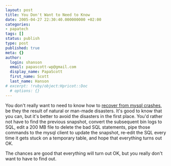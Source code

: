 ```yaml
---
layout: post
title: You Don't Want to Need to Know
date: 2005-04-27 22:30:40.000000000 +02:00
categories:
- papatech
tags: []
status: publish
type: post
published: true
meta: {}
author:
  login: shanson
  email: papascott-wp@gmail.com
  display_name: PapaScott
  first_name: Scott
  last_name: Hanson
# excerpt: !ruby/object:Hpricot::Doc
  # options: {}
---
```

<p>You don't really want to need to know how to <a href="http://dev.mysql.com/tech-resources/articles/recovering-from-crashes.html" title="Recovering from Crashes">recover from mysql crashes</a>, be they the result of natural or man-made disasters. It's good to know that you can, but it's better to avoid the disasters in the first place. You'd rather not have to find the previous snapshot, convert the subsequent bin logs to SQL, edit a 200 MB file to delete the bad SQL statements, pipe those commands to the mysql client to update the snapshot, re-edit the SQL every time it gets stuck on a temporary table, and hope that everything turns out OK.</p>
<p>The chances are good that everything will turn out OK, but you really don't want to have to find out.</p>
